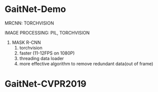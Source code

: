 # GaitNet-Demo

MRCNN: TORCHVISION

IMAGE PROCESSING: PIL, TORCHVISION


1. MASK R-CNN
    1. torchvision
    2. faster (11-12FPS on 1080P)
    3. threading data loader
    4. more effective algorithm to remove redundant data(out of frame)

# GaitNet-CVPR2019
